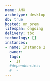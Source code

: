 ```yaml
---
name: AMX
archetype: desktop
db: true
hosted: on_prem
lifespan: ongoing
delivery: tbc
technology: []
instances:
- name: Instance 2
  owner:
  tags:
  -  IT
  #dependencies:
  #  - 
---
```



